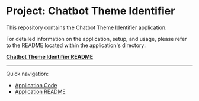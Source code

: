 # Project: Chatbot Theme Identifier

This repository contains the Chatbot Theme Identifier application.

For detailed information on the application, setup, and usage, please refer to the README located within the application's directory:

[**Chatbot Theme Identifier README**](./chatbot_theme_identifier_gradio/README.md)

---

Quick navigation:
- [Application Code](./chatbot_theme_identifier_gradio/)
- [Application README](./chatbot_theme_identifier_gradio/README.md)
